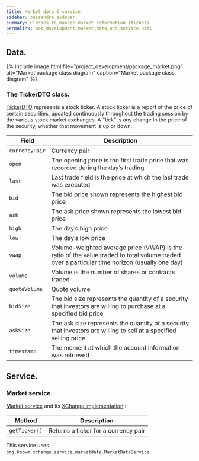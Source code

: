 ```yaml
---
title: Market data & service
sidebar: cassandre_sidebar
summary: Classes to manage market information (ticker).
permalink: bot_development_market_data_and_service.html
---
```


## Data.

{% include image.html file="project_development/package_market.png" alt="Market package class diagram" caption="Market package class diagram" %}

### The TickerDTO class.
[TickerDTO](https://github.com/cassandre-tech/cassandre-trading-bot/blob/development/bot/src/main/java/tech/cassandre/trading/bot/dto/market/TickerDTO.java) represents a stock ticker. A stock ticker is a report of the price of certain securities, updated continuously throughout the trading session by the various stock market exchanges. A "tick" is any change in the price of the security, whether that movement is up or down.

| Field  | Description  |
|-------|---------|
| <code>currencyPair</code>  | Currency pair  |
| <code>open</code>  | The opening price is the first trade price that was recorded during the day’s trading  |
| <code>last</code>  | Last trade field is the price at which the last trade was executed  |
| <code>bid</code>  | The bid price shown represents the highest bid price  |
| <code>ask</code>  | The ask price shown represents the lowest bid price  |
| <code>high</code>  | The day’s high price  |
| <code>low</code>  | The day’s low price  |
| <code>vwap</code>  | Volume-weighted average price (VWAP) is the ratio of the value traded to total volume traded over a particular time horizon (usually one day)  |
| <code>volume</code>  | Volume is the number of shares or contracts traded  |
| <code>quoteVolume</code>  | Quote volume  |
| <code>bidSize</code>  | The bid size represents the quantity of a security that investors are willing to purchase at a specified bid price  |
| <code>askSize</code>  | The ask size represents the quantity of a security that investors are willing to sell at a specified selling price  |
| <code>timestamp</code>  | The moment at which the account information was retrieved  |

## Service.

### Market service.

[Market service](https://github.com/cassandre-tech/cassandre-trading-bot/blob/development/bot/src/main/java/tech/cassandre/trading/bot/service/MarketService.java) and its [XChange implementation](https://github.com/cassandre-tech/cassandre-trading-bot/blob/development/bot/src/main/java/tech/cassandre/trading/bot/service/MarketServiceXChangeImplementation.java) :

| Method  | Description  |
|-------|---------|
| <code>getTicker()</code>   | Returns a ticker for a currency pair  |

This service uses <code>org.knowm.xchange.service.marketdata.MarketDataService</code>.